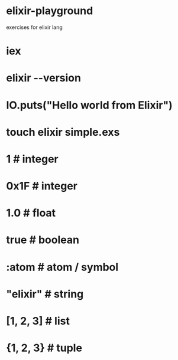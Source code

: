 # elixir-playground
exercises for elixir lang

# iex
# elixir --version
# IO.puts("Hello world from Elixir")
# touch elixir simple.exs

# 1          # integer
# 0x1F       # integer
# 1.0        # float
# true       # boolean
# :atom      # atom / symbol
# "elixir"   # string
# [1, 2, 3]  # list
# {1, 2, 3}  # tuple
